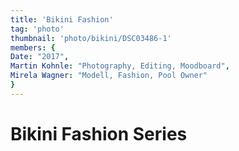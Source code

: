 ```yaml
---
title: 'Bikini Fashion'
tag: 'photo'
thumbnail: 'photo/bikini/DSC03486-1'
members: {
Date: "2017",        
Martin Kohnle: "Photography, Editing, Moodboard",
Mirela Wagner: "Modell, Fashion, Pool Owner"
}
---
```

# Bikini Fashion Series

<image-loader height="overview_image_portrait" image="photo/bikini"></image-loader>
